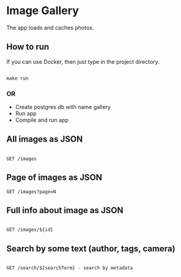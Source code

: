 # Image Gallery
The app loads and caches photos.


## How to run

If you can use Docker, then just type in the project directory.

```

make run

```

### OR

- Create postgres db with name gallery
- Run app
- Compile and run app

## All images as JSON

```

GET /images

```

## Page of images as JSON

```
GET /images?page=N 

```

## Full info about image as JSON

```

GET /images/${id}

```

## Search by some text (author, tags, camera)

```

GET /search/${searchTerm} - search by metadata

```
